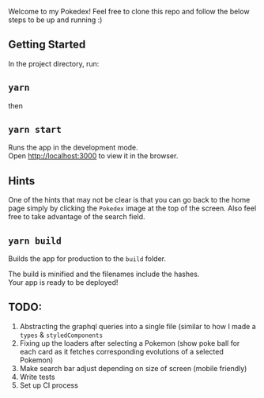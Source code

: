 Welcome to my Pokedex! Feel free to clone this repo and follow the below steps to be up and running :) 

## Getting Started

In the project directory, run:

## `yarn`

then

## `yarn start`

Runs the app in the development mode.<br>
Open [http://localhost:3000](http://localhost:3000) to view it in the browser.

## Hints

One of the hints that may not be clear is that you can go back to the home page simply by clicking the `Pokedex` image at the top of the screen. Also feel free to take advantage of the search field.

## `yarn build`

Builds the app for production to the `build` folder.<br>

The build is minified and the filenames include the hashes.<br>
Your app is ready to be deployed!


## TODO:

1. Abstracting the graphql queries into a single file (similar to how I made a `types` & `styledComponents`
2. Fixing up the loaders after selecting a Pokemon (show poke ball for each card as it fetches corresponding evolutions of a selected Pokemon)
3. Make search bar adjust depending on size of screen (mobile friendly)
4. Write tests
5. Set up CI process

